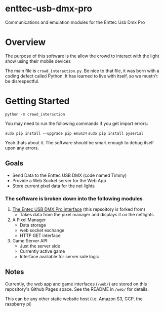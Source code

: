 # enttec-usb-dmx-pro
Communications and emulation modules for the Enttec Usb Dmx Pro

# Overview
The purpose of this software is the allow the crowd to interact with the light show using their mobile devices

The main file is `crowd_interaction.py`. Be nice to that file, it was born with a coding defect called Python. It has learned to live with itself, so we mustn't be disrespectful.


# Getting Started
`python -m crowd_interaction`

You may need to run the following commands if you get import errors:

`sudo pip install --upgrade pip enum34`
`sudo pip install pyserial`

Yeah thats about it. The software should be smart enough to debug itself upon any errors. 

## Goals
- Send Data to the Enttec USB DMX (code named Timmy)
- Provide a Web Socket server for the Web App
- Store current pixel data for the net lights

### The software is broken down into the following modules
1. [The Entec USB DMX Pro interface](https://github.com/teslaworksumn/enttec-usb-dmx-pro) (this repsoitory is forked from)
   * Takes data from the pixel manager and displays it on the netlights
2. A Pixel Manager 
   * Data storage
   * web socket exchange
   * HTTP GET interface
3. Game Server API
   * Just the server side
   * Currently active game
   * Interface avaliable for server side logic

## Notes
Currently, the web app and game interfaces (`/web/`) are stored on this repository's Github Pages space. See the README in `/web/` for details. 

This can be any other static website host (i.e. Amazon S3, GCP, the raspberry pi)